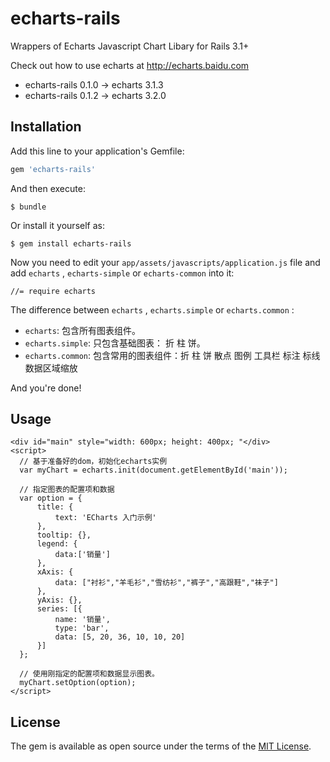 # echarts-rails

Wrappers of Echarts Javascript Chart Libary for Rails 3.1+

Check out how to use echarts at http://echarts.baidu.com

* echarts-rails 0.1.0 -> echarts 3.1.3
* echarts-rails 0.1.2 -> echarts 3.2.0

## Installation

Add this line to your application's Gemfile:

```ruby
gem 'echarts-rails'
```

And then execute:

    $ bundle

Or install it yourself as:

    $ gem install echarts-rails


Now you need to edit your `app/assets/javascripts/application.js` file and add `echarts` , `echarts-simple` or `echarts-common` into it:

```
//= require echarts
```

The difference between `echarts` , `echarts.simple` or `echarts.common` :

* `echarts`: 包含所有图表组件。
* `echarts.simple`: 只包含基础图表： 折 柱 饼。
* `echarts.common`: 包含常用的图表组件：折 柱 饼 散点 图例 工具栏 标注 标线 数据区域缩放

And you're done!




## Usage

```
<div id="main" style="width: 600px; height: 400px; "</div>
<script>
  // 基于准备好的dom，初始化echarts实例
  var myChart = echarts.init(document.getElementById('main'));

  // 指定图表的配置项和数据
  var option = {
      title: {
          text: 'ECharts 入门示例'
      },
      tooltip: {},
      legend: {
          data:['销量']
      },
      xAxis: {
          data: ["衬衫","羊毛衫","雪纺衫","裤子","高跟鞋","袜子"]
      },
      yAxis: {},
      series: [{
          name: '销量',
          type: 'bar',
          data: [5, 20, 36, 10, 10, 20]
      }]
  };

  // 使用刚指定的配置项和数据显示图表。
  myChart.setOption(option);
</script>
```



## License

The gem is available as open source under the terms of the [MIT License](http://opensource.org/licenses/MIT).

